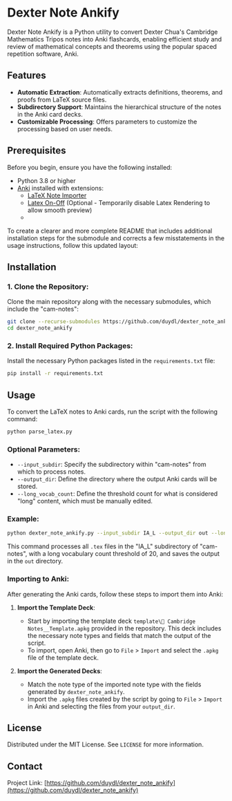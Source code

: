 # Dexter Note Ankify

Dexter Note Ankify is a Python utility to convert Dexter Chua's Cambridge Mathematics Tripos notes into Anki flashcards, enabling efficient study and review of mathematical concepts and theorems using the popular spaced repetition software, Anki.

## Features

- **Automatic Extraction**: Automatically extracts definitions, theorems, and proofs from LaTeX source files.
- **Subdirectory Support**: Maintains the hierarchical structure of the notes in the Anki card decks.
- **Customizable Processing**: Offers parameters to customize the processing based on user needs.

## Prerequisites

Before you begin, ensure you have the following installed:
- Python 3.8 or higher
- [Anki](https://apps.ankiweb.net/) installed with extensions:
  - [LaTeX Note Importer](https://ankiweb.net/shared/info/1199027445)
  - [Latex On-Off](https://ankiweb.net/shared/info/2083624459) (Optional - Temporarily disable Latex Rendering to allow smooth preview)
  - 

To create a clearer and more complete README that includes additional installation steps for the submodule and corrects a few misstatements in the usage instructions, follow this updated layout:

## Installation

### 1. **Clone the Repository:**
   Clone the main repository along with the necessary submodules, which include the "cam-notes":
   ```bash
   git clone --recurse-submodules https://github.com/duydl/dexter_note_ankify.git
   cd dexter_note_ankify
   ```

### 2. **Install Required Python Packages:**
   Install the necessary Python packages listed in the `requirements.txt` file:
   ```bash
   pip install -r requirements.txt
   ```

## Usage

To convert the LaTeX notes to Anki cards, run the script with the following command:

```bash
python parse_latex.py
```

### Optional Parameters:
- `--input_subdir`: Specify the subdirectory within "cam-notes" from which to process notes.
- `--output_dir`: Define the directory where the output Anki cards will be stored.
- `--long_vocab_count`: Define the threshold count for what is considered "long" content, which must be manually edited.

### Example:

```bash
python dexter_note_ankify.py --input_subdir IA_L --output_dir out --long_vocab_count 20
```

This command processes all `.tex` files in the "IA_L" subdirectory of "cam-notes", with a long vocabulary count threshold of 20, and saves the output in the `out` directory.

### Importing to Anki:

After generating the Anki cards, follow these steps to import them into Anki:

1. **Import the Template Deck**:
   - Start by importing the template deck `template\📜 Cambridge Notes__Template.apkg` provided in the repository. This deck includes the necessary note types and fields that match the output of the script.
   - To import, open Anki, then go to `File` > `Import` and select the `.apkg` file of the template deck.

2. **Import the Generated Decks**:
   - Match the note type of the imported note type with the fields generated by `dexter_note_ankify`.
   - Import the `.apkg` files created by the script by going to `File` > `Import` in Anki and selecting the files from your `output_dir`.

## License

Distributed under the MIT License. See `LICENSE` for more information.

## Contact

Project Link: [https://github.com/duydl/dexter_note_ankify](https://github.com/duydl/dexter_note_ankify)
